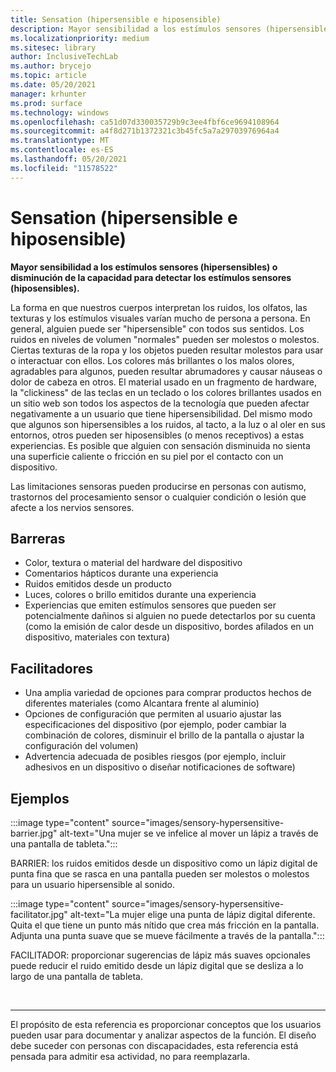 ```yaml
---
title: Sensation (hipersensible e hiposensible)
description: Mayor sensibilidad a los estímulos sensores (hipersensible) o disminución de la capacidad para detectar los estímulos sensores (hiposensibles)
ms.localizationpriority: medium
ms.sitesec: library
author: InclusiveTechLab
ms.author: brycejo
ms.topic: article
ms.date: 05/20/2021
manager: krhunter
ms.prod: surface
ms.technology: windows
ms.openlocfilehash: ca51d07d330035729b9c3ee4fbf6ce9694108964
ms.sourcegitcommit: a4f8d271b1372321c3b45fc5a7a29703976964a4
ms.translationtype: MT
ms.contentlocale: es-ES
ms.lasthandoff: 05/20/2021
ms.locfileid: "11578522"
---
```

# <a name="sensation-hypersensitive-and-hyposensitive"></a>Sensation (hipersensible e hiposensible)

**Mayor sensibilidad a los estímulos sensores (hipersensibles) o disminución de la capacidad para detectar los estímulos sensores (hiposensibles).**

La forma en que nuestros cuerpos interpretan los ruidos, los olfatos, las texturas y los estímulos visuales varían mucho de persona a persona. En general, alguien puede ser "hipersensible" con todos sus sentidos. Los ruidos en niveles de volumen "normales" pueden ser molestos o molestos. Ciertas texturas de la ropa y los objetos pueden resultar molestos para usar o interactuar con ellos. Los colores más brillantes o los malos olores, agradables para algunos, pueden resultar abrumadores y causar náuseas o dolor de cabeza en otros. El material usado en un fragmento de hardware, la "clickiness" de las teclas en un teclado o los colores brillantes usados en un sitio web son todos los aspectos de la tecnología que pueden afectar negativamente a un usuario que tiene hipersensibilidad. Del mismo modo que algunos son hipersensibles a los ruidos, al tacto, a la luz o al oler en sus entornos, otros pueden ser hiposensibles (o menos receptivos) a estas experiencias. Es posible que alguien con sensación disminuida no sienta una superficie caliente o fricción en su piel por el contacto con un dispositivo.

Las limitaciones sensoras pueden producirse en personas con autismo, trastornos del procesamiento sensor o cualquier condición o lesión que afecte a los nervios sensores.

## <a name="barriers"></a>Barreras
* Color, textura o material del hardware del dispositivo
* Comentarios hápticos durante una experiencia
* Ruidos emitidos desde un producto
* Luces, colores o brillo emitidos durante una experiencia
* Experiencias que emiten estímulos sensores que pueden ser potencialmente dañinos si alguien no puede detectarlos por su cuenta (como la emisión de calor desde un dispositivo, bordes afilados en un dispositivo, materiales con textura)

## <a name="facilitators"></a>Facilitadores
* Una amplia variedad de opciones para comprar productos hechos de diferentes materiales (como Alcantara frente al aluminio)
* Opciones de configuración que permiten al usuario ajustar las especificaciones del dispositivo (por ejemplo, poder cambiar la combinación de colores, disminuir el brillo de la pantalla o ajustar la configuración del volumen)
* Advertencia adecuada de posibles riesgos (por ejemplo, incluir adhesivos en un dispositivo o diseñar notificaciones de software)

## <a name="examples"></a>Ejemplos

:::image type="content" source="images/sensory-hypersensitive-barrier.jpg" alt-text="Una mujer se ve infelice al mover un lápiz a través de una pantalla de tableta.":::

BARRIER: los ruidos emitidos desde un dispositivo como un lápiz digital de punta fina que se rasca en una pantalla pueden ser molestos o molestos para un usuario hipersensible al sonido.

:::image type="content" source="images/sensory-hypersensitive-facilitator.jpg" alt-text="La mujer elige una punta de lápiz digital diferente. Quita el que tiene un punto más nítido que crea más fricción en la pantalla. Adjunta una punta suave que se mueve fácilmente a través de la pantalla.":::

FACILITADOR: proporcionar sugerencias de lápiz más suaves opcionales puede reducir el ruido emitido desde un lápiz digital que se desliza a lo largo de una pantalla de tableta.

&nbsp;

[comment]: # (Instrucción Footer)
___
El propósito de esta referencia es proporcionar conceptos que los usuarios pueden usar para documentar y analizar aspectos de la función. El diseño debe suceder con personas con discapacidades, esta referencia está pensada para admitir esa actividad, no para reemplazarla. 